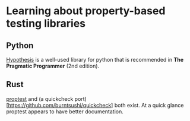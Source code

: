 # Learning about property-based testing libraries

## Python

[Hypothesis](https://hypothesis.readthedocs.io/en/latest/index.html) is a well-used library for python that is recommended in **The Pragmatic Programmer** (2nd edition).

## Rust

[proptest](https://github.com/AltSysrq/proptest) and (a quickcheck port)[https://github.com/burntsushi/quickcheck] both exist. At a quick glance proptest appears to have better documentation.
